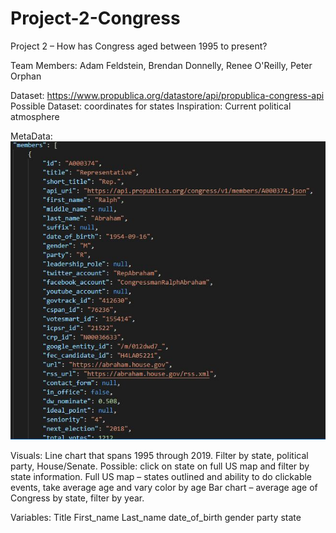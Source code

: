 # Project-2-Congress

Project 2 – How has Congress aged between 1995 to present?

Team Members: Adam Feldstein, Brendan Donnelly, Renee O'Reilly, Peter Orphan

Dataset: https://www.propublica.org/datastore/api/propublica-congress-api
       Possible Dataset: coordinates for states
Inspiration: Current political atmosphere 

MetaData:
![json](/json.png)



Visuals: 
Line chart that spans 1995 through 2019.  Filter by state, political party, House/Senate.  Possible: click on state on full US map and filter by state information. 
Full US map – states outlined and ability to do clickable events, take average age and vary color by age
Bar chart – average age of Congress by state, filter by year.



Variables:
       Title
       First_name
       Last_name
       date_of_birth
       gender
       party
       state


